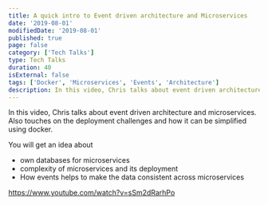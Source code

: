 ```yaml
---
title: A quick intro to Event driven architecture and Microservices
date: '2019-08-01'
modifiedDate: '2019-08-01'
published: true
page: false
category: ['Tech Talks']
type: Tech Talks
duration: 40
isExternal: false
tags: ['Docker', 'Microservices', 'Events', 'Architecture']
description: In this video, Chris talks about event driven architecture and microservices. Also touches on the deployment challenges and how it can be simplified using docker
---
```


In this video, Chris talks about event driven architecture and microservices. Also touches on the deployment challenges and how it can be simplified using docker.

You will get an idea about

- own databases for microservices
- complexity of microservices and its deployment
- How events helps to make the data consistent across microservices

https://www.youtube.com/watch?v=sSm2dRarhPo
